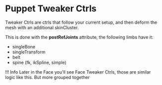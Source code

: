 
# Puppet Tweaker Ctrls
Tweaker Ctrls are ctrls that follow your current setup, and then deform the mesh with an additional skinCluster.  

This is done with the **postRefJoints** attribute, the following limbs have it:

 * singleBone    
 * singleTransform    
 * belt
 * spine (fk, ikSpline, simple)


!!! Info
    Later in the Face you'll see Face Tweaker Ctrls, those are similar logic like this. But more grouped together
